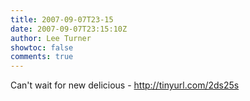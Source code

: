 ```yaml
---
title: 2007-09-07T23-15
date: 2007-09-07T23:15:10Z
author: Lee Turner
showtoc: false
comments: true
---
```


Can't wait for new delicious - http://tinyurl.com/2ds25s

